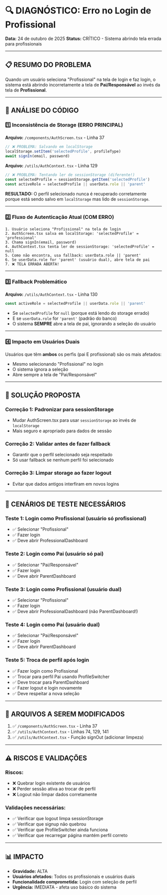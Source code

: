 # 🔍 DIAGNÓSTICO: Erro no Login de Profissional

**Data:** 24 de outubro de 2025
**Status:** CRÍTICO - Sistema abrindo tela errada para profissionais

---

## 📋 RESUMO DO PROBLEMA

Quando um usuário seleciona "Profissional" na tela de login e faz login, o sistema está abrindo incorretamente a tela de **Pai/Responsável** ao invés da tela de **Profissional**.

---

## 🔎 ANÁLISE DO CÓDIGO

### 1️⃣ **Inconsistência de Storage (ERRO PRINCIPAL)**

**Arquivo:** `/components/AuthScreen.tsx` - Linha 37
```typescript
// ❌ PROBLEMA: Salvando em localStorage
localStorage.setItem('selectedProfile', profileType)
await signIn(email, password)
```

**Arquivo:** `/utils/AuthContext.tsx` - Linha 129
```typescript
// ❌ PROBLEMA: Tentando ler de sessionStorage (diferente!)
const selectedProfile = sessionStorage.getItem('selectedProfile')
const activeRole = selectedProfile || userData.role || 'parent'
```

**RESULTADO:** O perfil selecionado nunca é recuperado corretamente porque está sendo salvo em `localStorage` mas lido de `sessionStorage`.

---

### 2️⃣ **Fluxo de Autenticação Atual (COM ERRO)**

```
1. Usuário seleciona "Profissional" na tela de login
2. AuthScreen.tsx salva em localStorage: 'selectedProfile' = 'professional'
3. Chama signIn(email, password)
4. AuthContext.tsx tenta ler de sessionStorage: 'selectedProfile' = null
5. Como não encontra, usa fallback: userData.role || 'parent'
6. Se userData.role for 'parent' (usuário dual), abre tela de pai
7. ❌ TELA ERRADA ABERTA!
```

---

### 3️⃣ **Fallback Problemático**

**Arquivo:** `/utils/AuthContext.tsx` - Linha 130
```typescript
const activeRole = selectedProfile || userData.role || 'parent'
```

- Se `selectedProfile` for `null` (porque está lendo do storage errado)
- E se `userData.role` for `'parent'` (padrão do banco)
- O sistema **SEMPRE** abre a tela de pai, ignorando a seleção do usuário

---

### 4️⃣ **Impacto em Usuários Duais**

Usuários que têm **ambos** os perfis (pai E profissional) são os mais afetados:
- Mesmo selecionando "Profissional" no login
- O sistema ignora a seleção
- Abre sempre a tela de "Pai/Responsável"

---

## 🎯 SOLUÇÃO PROPOSTA

### **Correção 1: Padronizar para sessionStorage**
- Mudar AuthScreen.tsx para usar `sessionStorage` ao invés de `localStorage`
- Mais seguro e apropriado para dados de sessão

### **Correção 2: Validar antes de fazer fallback**
- Garantir que o perfil selecionado seja respeitado
- Só usar fallback se nenhum perfil foi selecionado

### **Correção 3: Limpar storage ao fazer logout**
- Evitar que dados antigos interfiram em novos logins

---

## 🧪 CENÁRIOS DE TESTE NECESSÁRIOS

### Teste 1: Login como Profissional (usuário só profissional)
- ✅ Selecionar "Profissional"
- ✅ Fazer login
- ✅ Deve abrir ProfessionalDashboard

### Teste 2: Login como Pai (usuário só pai)
- ✅ Selecionar "Pai/Responsável"
- ✅ Fazer login
- ✅ Deve abrir ParentDashboard

### Teste 3: Login como Profissional (usuário dual)
- ✅ Selecionar "Profissional"
- ✅ Fazer login
- ✅ Deve abrir ProfessionalDashboard (não ParentDashboard!)

### Teste 4: Login como Pai (usuário dual)
- ✅ Selecionar "Pai/Responsável"
- ✅ Fazer login
- ✅ Deve abrir ParentDashboard

### Teste 5: Troca de perfil após login
- ✅ Fazer login como Profissional
- ✅ Trocar para perfil Pai usando ProfileSwitcher
- ✅ Deve trocar para ParentDashboard
- ✅ Fazer logout e login novamente
- ✅ Deve respeitar a nova seleção

---

## 📝 ARQUIVOS A SEREM MODIFICADOS

1. ✅ `/components/AuthScreen.tsx` - Linha 37
2. ✅ `/utils/AuthContext.tsx` - Linhas 74, 129, 141
3. ✅ `/utils/AuthContext.tsx` - Função signOut (adicionar limpeza)

---

## ⚠️ RISCOS E VALIDAÇÕES

### Riscos:
- ❌ Quebrar login existente de usuários
- ❌ Perder sessão ativa ao trocar de perfil
- ❌ Logout não limpar dados corretamente

### Validações necessárias:
- ✅ Verificar que logout limpa sessionStorage
- ✅ Verificar que signup não quebrou
- ✅ Verificar que ProfileSwitcher ainda funciona
- ✅ Verificar que recarregar página mantém perfil correto

---

## 📊 IMPACTO

- **Gravidade:** ALTA
- **Usuários afetados:** Todos os profissionais e usuários duais
- **Funcionalidade comprometida:** Login com seleção de perfil
- **Urgência:** IMEDIATA - afeta uso básico do sistema
